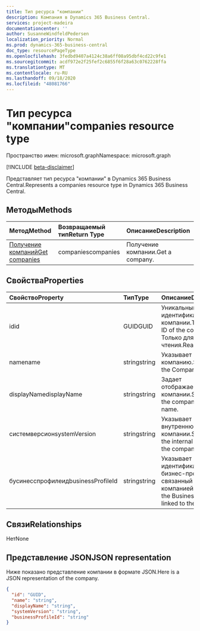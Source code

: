 ```yaml
---
title: Тип ресурса "компании"
description: Компания в Dynamics 365 Business Central.
services: project-madeira
documentationcenter: ''
author: SusanneWindfeldPedersen
localization_priority: Normal
ms.prod: dynamics-365-business-central
doc_type: resourcePageType
ms.openlocfilehash: 3fedbd9407a4124c38a6ff08a95dbf4cd22c9fe1
ms.sourcegitcommit: acdf972e2f25fef2c6855f6f28a63c0762228ffa
ms.translationtype: MT
ms.contentlocale: ru-RU
ms.lasthandoff: 09/18/2020
ms.locfileid: "48081766"
---
```

# <a name="companies-resource-type"></a><span data-ttu-id="b91d3-103">Тип ресурса "компании"</span><span class="sxs-lookup"><span data-stu-id="b91d3-103">companies resource type</span></span>

<span data-ttu-id="b91d3-104">Пространство имен: microsoft.graph</span><span class="sxs-lookup"><span data-stu-id="b91d3-104">Namespace: microsoft.graph</span></span>

[!INCLUDE [beta-disclaimer](../../includes/beta-disclaimer.md)]

<span data-ttu-id="b91d3-105">Представляет тип ресурса "компании" в Dynamics 365 Business Central.</span><span class="sxs-lookup"><span data-stu-id="b91d3-105">Represents a companies resource type in Dynamics 365 Business Central.</span></span> 

## <a name="methods"></a><span data-ttu-id="b91d3-106">Методы</span><span class="sxs-lookup"><span data-stu-id="b91d3-106">Methods</span></span>

| <span data-ttu-id="b91d3-107">Метод</span><span class="sxs-lookup"><span data-stu-id="b91d3-107">Method</span></span>         | <span data-ttu-id="b91d3-108">Возвращаемый тип</span><span class="sxs-lookup"><span data-stu-id="b91d3-108">Return Type</span></span>  |<span data-ttu-id="b91d3-109">Описание</span><span class="sxs-lookup"><span data-stu-id="b91d3-109">Description</span></span>|
|:---------------|:-------------|:----------|
|[<span data-ttu-id="b91d3-110">Получение компаний</span><span class="sxs-lookup"><span data-stu-id="b91d3-110">Get companies</span></span>](../api/dynamics-companies-get.md)|<span data-ttu-id="b91d3-111">companies</span><span class="sxs-lookup"><span data-stu-id="b91d3-111">companies</span></span>|<span data-ttu-id="b91d3-112">Получение компании.</span><span class="sxs-lookup"><span data-stu-id="b91d3-112">Get a company.</span></span>|

## <a name="properties"></a><span data-ttu-id="b91d3-113">Свойства</span><span class="sxs-lookup"><span data-stu-id="b91d3-113">Properties</span></span>
| <span data-ttu-id="b91d3-114">Свойство</span><span class="sxs-lookup"><span data-stu-id="b91d3-114">Property</span></span>        | <span data-ttu-id="b91d3-115">Тип</span><span class="sxs-lookup"><span data-stu-id="b91d3-115">Type</span></span> |<span data-ttu-id="b91d3-116">Описание</span><span class="sxs-lookup"><span data-stu-id="b91d3-116">Description</span></span>                             |
|:----------------|:-----|:---------------------------------------|
|<span data-ttu-id="b91d3-117">id</span><span class="sxs-lookup"><span data-stu-id="b91d3-117">id</span></span>               |<span data-ttu-id="b91d3-118">GUID</span><span class="sxs-lookup"><span data-stu-id="b91d3-118">GUID</span></span>  |<span data-ttu-id="b91d3-119">Уникальный идентификатор компании.</span><span class="sxs-lookup"><span data-stu-id="b91d3-119">The unique ID of the company.</span></span> <span data-ttu-id="b91d3-120">Только для чтения.</span><span class="sxs-lookup"><span data-stu-id="b91d3-120">Read-Only.</span></span>|
|<span data-ttu-id="b91d3-121">name</span><span class="sxs-lookup"><span data-stu-id="b91d3-121">name</span></span>             |<span data-ttu-id="b91d3-122">string</span><span class="sxs-lookup"><span data-stu-id="b91d3-122">string</span></span>|<span data-ttu-id="b91d3-123">Указывает компанию.</span><span class="sxs-lookup"><span data-stu-id="b91d3-123">Specifies the Company.</span></span>                  |
|<span data-ttu-id="b91d3-124">displayName</span><span class="sxs-lookup"><span data-stu-id="b91d3-124">displayName</span></span>      |<span data-ttu-id="b91d3-125">string</span><span class="sxs-lookup"><span data-stu-id="b91d3-125">string</span></span>|<span data-ttu-id="b91d3-126">Задает отображаемое имя компании.</span><span class="sxs-lookup"><span data-stu-id="b91d3-126">Specifies the company display name.</span></span>     |
|<span data-ttu-id="b91d3-127">системверсион</span><span class="sxs-lookup"><span data-stu-id="b91d3-127">systemVersion</span></span>    |<span data-ttu-id="b91d3-128">string</span><span class="sxs-lookup"><span data-stu-id="b91d3-128">string</span></span>|<span data-ttu-id="b91d3-129">Указывает внутреннюю версию компании.</span><span class="sxs-lookup"><span data-stu-id="b91d3-129">Specifies the internal version of the company.</span></span>|
|<span data-ttu-id="b91d3-130">бусинесспрофилеид</span><span class="sxs-lookup"><span data-stu-id="b91d3-130">businessProfileId</span></span>|<span data-ttu-id="b91d3-131">string</span><span class="sxs-lookup"><span data-stu-id="b91d3-131">string</span></span>|<span data-ttu-id="b91d3-132">Указывает идентификатор бизнес-профиля, связанный с компанией.</span><span class="sxs-lookup"><span data-stu-id="b91d3-132">Specifies the Business Profile ID linked to the company.</span></span>|


## <a name="relationships"></a><span data-ttu-id="b91d3-133">Связи</span><span class="sxs-lookup"><span data-stu-id="b91d3-133">Relationships</span></span>
<span data-ttu-id="b91d3-134">Нет</span><span class="sxs-lookup"><span data-stu-id="b91d3-134">None</span></span>

## <a name="json-representation"></a><span data-ttu-id="b91d3-135">Представление JSON</span><span class="sxs-lookup"><span data-stu-id="b91d3-135">JSON representation</span></span>

<span data-ttu-id="b91d3-136">Ниже показано представление компании в формате JSON.</span><span class="sxs-lookup"><span data-stu-id="b91d3-136">Here is a JSON representation of the company.</span></span>

```json
{
  "id": "GUID",
  "name": "string",
  "displayName": "string",
  "systemVersion": "string",
  "businessProfileId": "string"
}

```




